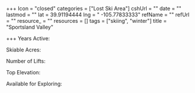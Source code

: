 +++
Icon = "closed"
categories = ["Lost Ski Area"]
cshUrl = ""
date = ""
lastmod = ""
lat = 39.91194444
lng = " -105.77833333"
refName = ""
refUrl = ""
resource_ = ""
resources = []
tags = ["skiing", "winter"]
title = "Sportsland Valley"

+++
Years Active:

Skiable Acres:

Number of Lifts:

Top Elevation:

Available for Exploring: